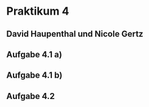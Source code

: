 # Praktikum 4
## David Haupenthal und Nicole Gertz

## Aufgabe 4.1 a)


## Aufgabe 4.1 b)


## Aufgabe 4.2

